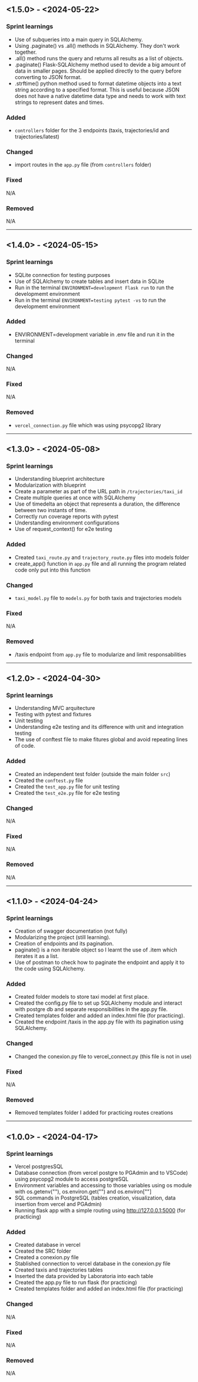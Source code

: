 ## <1.5.0> - <2024-05-22>

### Sprint learnings

* Use of subqueries into a main query in SQLAlchemy.
* Using .paginate() vs .all() methods in SQLAlchemy. They don't work together.
* .all() method runs the query and returns all results as a list of objects.
* .paginate() Flask-SQLAlchemy method used to devide a big amount of data in smaller pages. Should be applied directly to the query before converting to JSON format.
* .strftime() python method used to format datetime objects into a text string according to a specified format. This is useful because JSON does not have a native datetime data type and needs to work with text strings to represent dates and times.


### Added

* `controllers` folder for the 3 endpoints (taxis, trajectories/id and trajectories/latest)

### Changed

* import routes in the `app.py` file (from `controllers` folder)

### Fixed

N/A

### Removed

N/A

-----------------------------------------------------------------------------------------------------------------

## <1.4.0> - <2024-05-15>

### Sprint learnings

* SQLite connection for testing purposes
* Use of SQLAlchemy to create tables and insert data in SQLite
* Run in the terminal `ENVIRONMENT=development Flask run` to run the developmemt environment
* Run in the terminal `ENVIRONMENT=testing pytest -vs` to run the developmemt environment


### Added

* ENVIRONMENT=development variable in .env file and run it in the terminal

### Changed

N/A

### Fixed

N/A

### Removed

* `vercel_connection.py` file which was using psycopg2 library

-----------------------------------------------------------------------------------------------------------------

## <1.3.0> - <2024-05-08>

### Sprint learnings

* Understanding blueprint architecture
* Modularization with blueprint
* Create a parameter as part of the URL path in `/trajectories/taxi_id`
* Create multiple queries at once with SQLAlchemy
* Use of timedelta an object that represents a duration, the difference between two instants of time.
* Correctly run coverage reports with pytest
* Understanding environment configurations
* Use of request_context() for e2e testing

### Added

* Created `taxi_route.py` and `trajectory_route.py` files into models folder
* create_app() function in `app.py` file and all running the program related code only put into this function

### Changed

* `taxi_model.py` file to `models.py` for both taxis and trajectories models

### Fixed

N/A

### Removed

* /taxis endpoint from `app.py` file to modularize and limit responsabilities

-----------------------------------------------------------------------------------------------------------------

## <1.2.0> - <2024-04-30>

### Sprint learnings

* Understanding MVC arquitecture
* Testing with pytest and fixtures
* Unit testing
* Understanding e2e testing and its difference with unit and integration testing
* The use of conftest file to make fitures global and avoid repeating lines of code.

### Added

* Created an independent test folder (outside the main folder `src`)
* Created the `conftest.py` file
* Created the `test_app.py` file for unit testing
* Created the `test_e2e.py` file for e2e testing

### Changed

N/A

### Fixed

N/A

### Removed

N/A

-----------------------------------------------------------------------------------------------------------------

## <1.1.0> - <2024-04-24>

### Sprint learnings

* Creation of swagger documentation (not fully)
* Modularizing the project (still learning).
* Creation of endpoints and its pagination.
* paginate() is a non iterable object so I learnt the use of .item which iterates it as a list.
* Use of postman to check how to paginate the endpoint and apply it to the code using SQLAlchemy.

### Added

* Created folder models to store taxi model at first place.
* Created the config.py file to set up SQLAlchemy module and interact with postgre db and separate responsibilities in the app.py file.
* Created templates folder and added an index.html file (for practicing).
* Created the endpoint /taxis in the app.py file with its pagination using SQLAlchemy.

### Changed

* Changed the conexion.py file to vercel_connect.py (this file is not in use)

### Fixed

N/A

### Removed

* Removed templates folder I added for practicing routes creations

-----------------------------------------------------------------------------------------------------------------

## <1.0.0> - <2024-04-17>

### Sprint learnings

* Vercel postgresSQL
* Database connection (from vercel postgre to PGAdmin and to VSCode) using psycopg2 module to access postgreSQL
* Environment variables and accessing to those variables using os module with os.getenv(""), os.environ.get("") and os.environ[""]
* SQL commands in PostgreSQL (tables creation, visualization, data insertion from vercel and PGAdmin)
* Running flask app with a simple routing using http://127.0.0.1:5000 (for practicing)


### Added

* Created database in vercel
* Created the SRC folder
* Created a conexion.py file
* Stablished connection to vercel database in the conexion.py file
* Created taxis and trajectories tables
* Inserted the data provided by Laboratoria into each table
* Created the app.py file to run flask (for practicing)
* Created templates folder and added an index.html file (for practicing)

### Changed

N/A

### Fixed

N/A

### Removed

N/A